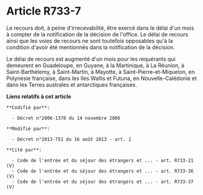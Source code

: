 # Article R733-7

Le recours doit, à peine d'irrecevabilité, être exercé dans le délai d'un mois à compter de la notification de la décision de
l'office. Le délai de recours ainsi que les voies de recours ne sont toutefois opposables qu'à la condition d'avoir été
mentionnés dans la notification de la décision. 

Le délai de recours est augmenté d'un mois pour les requérants qui demeurent en Guadeloupe, en Guyane, à la Martinique, à La
Réunion, à Saint-Barthélemy, à Saint-Martin, à Mayotte, à Saint-Pierre-et-Miquelon, en Polynésie française, dans les îles
Wallis et Futuna, en Nouvelle-Calédonie et dans les Terres australes et antarctiques françaises.

**Liens relatifs à cet article**

	**Codifié par**:

	  - Décret n°2006-1378 du 14 novembre 2006

	**Modifié par**:

	  - Décret n°2013-751 du 16 août 2013 - art. 1

	**Cité par**:

	  - Code de l'entrée et du séjour des étrangers et ... - art. R733-21 (V)
	  - Code de l'entrée et du séjour des étrangers et ... - art. R733-36 (V)
	  - Code de l'entrée et du séjour des étrangers et ... - art. R733-37 (V)
